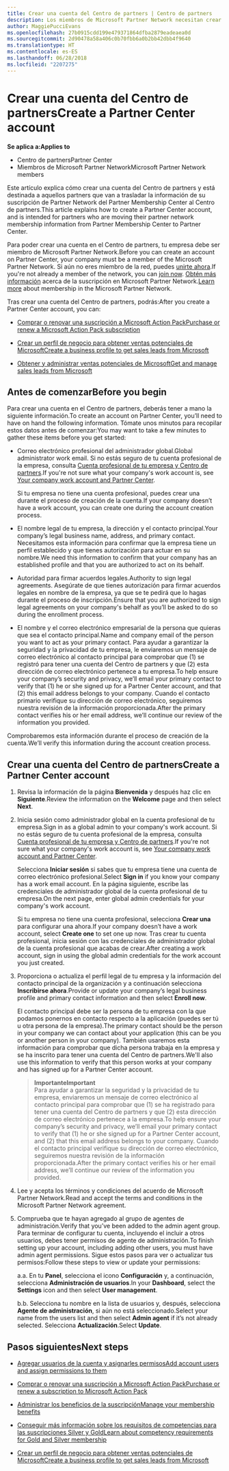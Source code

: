 ```yaml
---
title: Crear una cuenta del Centro de partners | Centro de partners
description: Los miembros de Microsoft Partner Network necesitan crear cuentas del Centro de partners para administrar sus ventajas y competencias de la red y crear un perfil de negocio.
author: MaggiePucciEvans
ms.openlocfilehash: 27b0915cdd199e479371864dfba2879eadeaea0d
ms.sourcegitcommit: 2d90478a58a406c0b70fbb6a0b2bb42dbb4f9640
ms.translationtype: HT
ms.contentlocale: es-ES
ms.lasthandoff: 06/28/2018
ms.locfileid: "2207275"
---
```

# <a name="create-a-partner-center-account"></a><span data-ttu-id="d0025-103">Crear una cuenta del Centro de partners</span><span class="sxs-lookup"><span data-stu-id="d0025-103">Create a Partner Center account</span></span>

**<span data-ttu-id="d0025-104">Se aplica a:</span><span class="sxs-lookup"><span data-stu-id="d0025-104">Applies to</span></span>**

-   <span data-ttu-id="d0025-105">Centro de partners</span><span class="sxs-lookup"><span data-stu-id="d0025-105">Partner Center</span></span>
-   <span data-ttu-id="d0025-106">Miembros de Microsoft Partner Network</span><span class="sxs-lookup"><span data-stu-id="d0025-106">Microsoft Partner Network members</span></span>


<span data-ttu-id="d0025-107">Este artículo explica cómo crear una cuenta del Centro de partners y está destinada a aquellos partners que van a trasladar la información de su suscripción de Partner Network del Partner Membership Center al Centro de partners.</span><span class="sxs-lookup"><span data-stu-id="d0025-107">This article explains how to create a Partner Center account, and is intended for partners who are moving their partner network membership information from Partner Membership Center to Partner Center.</span></span> 

<span data-ttu-id="d0025-108">Para poder crear una cuenta en el Centro de partners, tu empresa debe ser miembro de Microsoft Partner Network.</span><span class="sxs-lookup"><span data-stu-id="d0025-108">Before you can create an account on Partner Center, your company must be a member of the Microsoft Partner Network.</span></span> <span data-ttu-id="d0025-109">Si aún no eres miembro de la red, puedes [unirte ahora](https://partners.microsoft.com/PartnerProgram/simplifiedenrollment.aspx).</span><span class="sxs-lookup"><span data-stu-id="d0025-109">If you're not already a member of the network, you can [join now](https://partners.microsoft.com/PartnerProgram/simplifiedenrollment.aspx).</span></span>  <span data-ttu-id="d0025-110">[Obtén más información](https://partner.microsoft.com/membership) acerca de la suscripción en Microsoft Partner Network.</span><span class="sxs-lookup"><span data-stu-id="d0025-110">[Learn more](https://partner.microsoft.com/membership) about membership in the Microsoft Partner Network.</span></span>  

<span data-ttu-id="d0025-111">Tras crear una cuenta del Centro de partners, podrás:</span><span class="sxs-lookup"><span data-stu-id="d0025-111">After you create a Partner Center account, you can:</span></span>

-   [<span data-ttu-id="d0025-112">Comprar o renovar una suscripción a Microsoft Action Pack</span><span class="sxs-lookup"><span data-stu-id="d0025-112">Purchase or renew a Microsoft Action Pack subscription</span></span>](mpn-get-action-pack.md)

-   [<span data-ttu-id="d0025-113">Crear un perfil de negocio para obtener ventas potenciales de Microsoft</span><span class="sxs-lookup"><span data-stu-id="d0025-113">Create a business profile to get sales leads from Microsoft</span></span>](create-a-marketing-profile.md)

-   [<span data-ttu-id="d0025-114">Obtener y administrar ventas potenciales de Microsoft</span><span class="sxs-lookup"><span data-stu-id="d0025-114">Get and manage sales leads from Microsoft</span></span>](responding-to-referrals.md)

## <a name="before-you-begin"></a><span data-ttu-id="d0025-115">Antes de comenzar</span><span class="sxs-lookup"><span data-stu-id="d0025-115">Before you begin</span></span>

<span data-ttu-id="d0025-116">Para crear una cuenta en el Centro de partners, deberás tener a mano la siguiente información.</span><span class="sxs-lookup"><span data-stu-id="d0025-116">To create an account on Partner Center, you’ll need to have on hand the following information.</span></span> <span data-ttu-id="d0025-117">Tómate unos minutos para recopilar estos datos antes de comenzar:</span><span class="sxs-lookup"><span data-stu-id="d0025-117">You may want to take a few minutes to gather these items before you get started:</span></span>

-   <span data-ttu-id="d0025-118">Correo electrónico profesional del administrador global.</span><span class="sxs-lookup"><span data-stu-id="d0025-118">Global administrator work email.</span></span> <span data-ttu-id="d0025-119">Si no estás seguro de tu cuenta profesional de la empresa, consulta [Cuenta profesional de tu empresa y Centro de partners](azure-active-directory-tenants-and-partner-center.md).</span><span class="sxs-lookup"><span data-stu-id="d0025-119">If you're not sure what your company's work account is, see [Your company work account and Partner Center](azure-active-directory-tenants-and-partner-center.md).</span></span>

    <span data-ttu-id="d0025-120">Si tu empresa no tiene una cuenta profesional, puedes crear una durante el proceso de creación de la cuenta.</span><span class="sxs-lookup"><span data-stu-id="d0025-120">If your company doesn’t have a work account, you can create one during the account creation process.</span></span> 

-   <span data-ttu-id="d0025-121">El nombre legal de tu empresa, la dirección y el contacto principal.</span><span class="sxs-lookup"><span data-stu-id="d0025-121">Your company’s legal business name, address, and primary contact.</span></span> <span data-ttu-id="d0025-122">Necesitamos esta información para confirmar que la empresa tiene un perfil establecido y que tienes autorización para actuar en su nombre.</span><span class="sxs-lookup"><span data-stu-id="d0025-122">We need this information to confirm that your company has an established profile and that you are authorized to act on its behalf.</span></span> 

-   <span data-ttu-id="d0025-123">Autoridad para firmar acuerdos legales.</span><span class="sxs-lookup"><span data-stu-id="d0025-123">Authority to sign legal agreements.</span></span> <span data-ttu-id="d0025-124">Asegúrate de que tienes autorización para firmar acuerdos legales en nombre de la empresa, ya que se te pedirá que lo hagas durante el proceso de inscripción.</span><span class="sxs-lookup"><span data-stu-id="d0025-124">Ensure that you are authorized to sign legal agreements on your company's behalf as you’ll be asked to do so during the enrollment process.</span></span>

-   <span data-ttu-id="d0025-125">El nombre y el correo electrónico empresarial de la persona que quieras que sea el contacto principal.</span><span class="sxs-lookup"><span data-stu-id="d0025-125">Name and company email of the person you want to act as your primary contact.</span></span> <span data-ttu-id="d0025-126">Para ayudar a garantizar la seguridad y la privacidad de tu empresa, le enviaremos un mensaje de correo electrónico al contacto principal para comprobar que (1) se registró para tener una cuenta del Centro de partners y que (2) esta dirección de correo electrónico pertenece a tu empresa.</span><span class="sxs-lookup"><span data-stu-id="d0025-126">To help ensure your company’s security and privacy, we’ll email your primary contact to verify that (1) he or she signed up for a Partner Center account, and that (2) this email address belongs to your company.</span></span> <span data-ttu-id="d0025-127">Cuando el contacto primario verifique su dirección de correo electrónico, seguiremos nuestra revisión de la información proporcionada.</span><span class="sxs-lookup"><span data-stu-id="d0025-127">After the primary contact verifies his or her email address, we’ll continue our review of the information you provided.</span></span>

<span data-ttu-id="d0025-128">Comprobaremos esta información durante el proceso de creación de la cuenta.</span><span class="sxs-lookup"><span data-stu-id="d0025-128">We’ll verify this information during the account creation process.</span></span> 
 
## <a name="create-a-partner-center-account"></a><span data-ttu-id="d0025-129">Crear una cuenta del Centro de partners</span><span class="sxs-lookup"><span data-stu-id="d0025-129">Create a Partner Center account</span></span>

1.  <span data-ttu-id="d0025-130">Revisa la información de la página **Bienvenida** y después haz clic en **Siguiente**.</span><span class="sxs-lookup"><span data-stu-id="d0025-130">Review the information on the **Welcome** page and then select **Next**.</span></span>

2.  <span data-ttu-id="d0025-131">Inicia sesión como administrador global en la cuenta profesional de tu empresa.</span><span class="sxs-lookup"><span data-stu-id="d0025-131">Sign in as a global admin to your company's work account.</span></span> <span data-ttu-id="d0025-132">Si no estás seguro de tu cuenta profesional de la empresa, consulta [Cuenta profesional de tu empresa y Centro de partners](azure-active-directory-tenants-and-partner-center.md).</span><span class="sxs-lookup"><span data-stu-id="d0025-132">If you're not sure what your company's work account is, see [Your company work account and Partner Center](azure-active-directory-tenants-and-partner-center.md).</span></span>

    <span data-ttu-id="d0025-133">Selecciona **Iniciar sesión** si sabes que tu empresa tiene una cuenta de correo electrónico profesional.</span><span class="sxs-lookup"><span data-stu-id="d0025-133">Select **Sign in** if you know your company has a work email account.</span></span> <span data-ttu-id="d0025-134">En la página siguiente, escribe las credenciales de administrador global de la cuenta profesional de tu empresa.</span><span class="sxs-lookup"><span data-stu-id="d0025-134">On the next page, enter global admin credentials for your company's work account.</span></span> 

    <span data-ttu-id="d0025-135">Si tu empresa no tiene una cuenta profesional, selecciona **Crear una** para configurar una ahora.</span><span class="sxs-lookup"><span data-stu-id="d0025-135">If your company doesn’t have a work account, select **Create one** to set one up now.</span></span> <span data-ttu-id="d0025-136">Tras crear tu cuenta profesional, inicia sesión con las credenciales de administrador global de la cuenta profesional que acabas de crear.</span><span class="sxs-lookup"><span data-stu-id="d0025-136">After creating a work account, sign in using the global admin credentials for the work account you just created.</span></span>

3.  <span data-ttu-id="d0025-137">Proporciona o actualiza el perfil legal de tu empresa y la información del contacto principal de la organización y a continuación selecciona **Inscribirse ahora**.</span><span class="sxs-lookup"><span data-stu-id="d0025-137">Provide or update your company’s legal business profile and primary contact information and then select **Enroll now**.</span></span> 

    <span data-ttu-id="d0025-138">El contacto principal debe ser la persona de tu empresa con la que podamos ponernos en contacto respecto a la aplicación (puedes ser tú u otra persona de la empresa).</span><span class="sxs-lookup"><span data-stu-id="d0025-138">The primary contact should be the person in your company we can contact about your application (this can be you or another person in your company).</span></span> <span data-ttu-id="d0025-139">También usaremos esta información para comprobar que dicha persona trabaja en la empresa y se ha inscrito para tener una cuenta del Centro de partners.</span><span class="sxs-lookup"><span data-stu-id="d0025-139">We'll also use this information to verify that this person works at your company and has signed up for a Partner Center account.</span></span>

    >**<span data-ttu-id="d0025-140">Importante</span><span class="sxs-lookup"><span data-stu-id="d0025-140">Important</span></span>**<br> <span data-ttu-id="d0025-141">Para ayudar a garantizar la seguridad y la privacidad de tu empresa, enviaremos un mensaje de correo electrónico al contacto principal para comprobar que (1) se ha registrado para tener una cuenta del Centro de partners y que (2) esta dirección de correo electrónico pertenece a la empresa.</span><span class="sxs-lookup"><span data-stu-id="d0025-141">To help ensure your company’s security and privacy, we’ll email your primary contact to verify that (1) he or she signed up for a Partner Center account, and (2) that this email address belongs to your company.</span></span> <span data-ttu-id="d0025-142">Cuando el contacto principal verifique su dirección de correo electrónico, seguiremos nuestra revisión de la información proporcionada.</span><span class="sxs-lookup"><span data-stu-id="d0025-142">After the primary contact verifies his or her email address, we’ll continue our review of the information you provided.</span></span>

4.  <span data-ttu-id="d0025-143">Lee y acepta los términos y condiciones del acuerdo de Microsoft Partner Network.</span><span class="sxs-lookup"><span data-stu-id="d0025-143">Read and accept the terms and conditions in the Microsoft Partner Network agreement.</span></span> 

5.  <span data-ttu-id="d0025-144">Comprueba que te hayan agregado al grupo de agentes de administración.</span><span class="sxs-lookup"><span data-stu-id="d0025-144">Verify that you’ve been added to the admin agent group.</span></span> <span data-ttu-id="d0025-145">Para terminar de configurar tu cuenta, incluyendo el incluir a otros usuarios, debes tener permisos de agente de administración.</span><span class="sxs-lookup"><span data-stu-id="d0025-145">To finish setting up your account, including adding other users, you must have admin agent permissions.</span></span> <span data-ttu-id="d0025-146">Sigue estos pasos para ver o actualizar tus permisos:</span><span class="sxs-lookup"><span data-stu-id="d0025-146">Follow these steps to view or update your permissions:</span></span>

    <span data-ttu-id="d0025-147">a.</span><span class="sxs-lookup"><span data-stu-id="d0025-147">a.</span></span> <span data-ttu-id="d0025-148">En tu **Panel**, selecciona el icono **Configuración** y, a continuación, selecciona **Administración de usuarios**.</span><span class="sxs-lookup"><span data-stu-id="d0025-148">In your **Dashboard**, select the **Settings** icon and then select **User management**.</span></span>  

    <span data-ttu-id="d0025-149">b.</span><span class="sxs-lookup"><span data-stu-id="d0025-149">b.</span></span> <span data-ttu-id="d0025-150">Selecciona tu nombre en la lista de usuarios y, después, selecciona **Agente de administración**, si aún no está seleccionado.</span><span class="sxs-lookup"><span data-stu-id="d0025-150">Select your name from the users list and then select **Admin agent** if it’s not already selected.</span></span> <span data-ttu-id="d0025-151">Selecciona **Actualización**.</span><span class="sxs-lookup"><span data-stu-id="d0025-151">Select **Update**.</span></span>  

## <a name="next-steps"></a><span data-ttu-id="d0025-152">Pasos siguientes</span><span class="sxs-lookup"><span data-stu-id="d0025-152">Next steps</span></span>

-   [<span data-ttu-id="d0025-153">Agregar usuarios de la cuenta y asignarles permisos</span><span class="sxs-lookup"><span data-stu-id="d0025-153">Add account users and assign permissions to them</span></span>](create-user-accounts-and-set-permissions.md)

-   [<span data-ttu-id="d0025-154">Comprar o renovar una suscripción a Microsoft Action Pack</span><span class="sxs-lookup"><span data-stu-id="d0025-154">Purchase or renew a subscription to Microsoft Action Pack</span></span>](mpn-get-action-pack.md)

-   [<span data-ttu-id="d0025-155">Administrar los beneficios de la suscripción</span><span class="sxs-lookup"><span data-stu-id="d0025-155">Manage your membership benefits</span></span>](manage-your-partner-network-benefits.md)

-   [<span data-ttu-id="d0025-156">Conseguir más información sobre los requisitos de competencias para las suscripciones Silver y Gold</span><span class="sxs-lookup"><span data-stu-id="d0025-156">Learn about competency requirements for Gold and Silver membership</span></span>](https://partner.microsoft.com/membership/competencies)

-   [<span data-ttu-id="d0025-157">Crear un perfil de negocio para obtener ventas potenciales de Microsoft</span><span class="sxs-lookup"><span data-stu-id="d0025-157">Create a business profile to get sales leads from Microsoft</span></span>](create-a-marketing-profile.md)